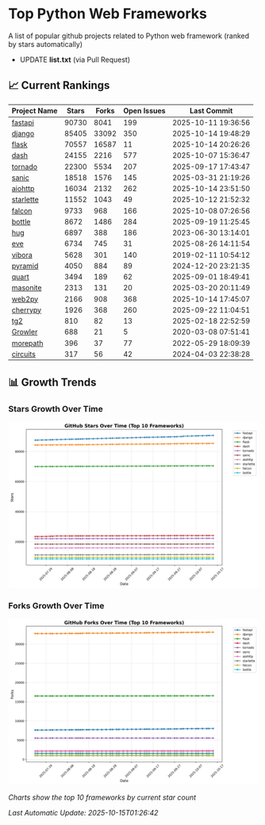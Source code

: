 # Top Python Web Frameworks
A list of popular github projects related to Python web framework (ranked by stars automatically)

* UPDATE **list.txt** (via Pull Request)

## 📈 Current Rankings

| Project Name | Stars | Forks | Open Issues | Last Commit |
| ------------ | ----- | ----- | ----------- | ----------- |
| [fastapi](https://github.com/fastapi/fastapi) | 90730 | 8041 | 199 | 2025-10-11 19:36:56 |
| [django](https://github.com/django/django) | 85405 | 33092 | 350 | 2025-10-14 19:48:29 |
| [flask](https://github.com/pallets/flask) | 70557 | 16587 | 11 | 2025-10-14 20:26:26 |
| [dash](https://github.com/plotly/dash) | 24155 | 2216 | 577 | 2025-10-07 15:36:47 |
| [tornado](https://github.com/tornadoweb/tornado) | 22300 | 5534 | 207 | 2025-09-17 17:43:47 |
| [sanic](https://github.com/sanic-org/sanic) | 18518 | 1576 | 145 | 2025-03-31 21:19:26 |
| [aiohttp](https://github.com/aio-libs/aiohttp) | 16034 | 2132 | 262 | 2025-10-14 23:51:50 |
| [starlette](https://github.com/Kludex/starlette) | 11552 | 1043 | 49 | 2025-10-12 21:52:32 |
| [falcon](https://github.com/falconry/falcon) | 9733 | 968 | 166 | 2025-10-08 07:26:56 |
| [bottle](https://github.com/bottlepy/bottle) | 8672 | 1486 | 284 | 2025-09-19 11:25:45 |
| [hug](https://github.com/hugapi/hug) | 6897 | 388 | 186 | 2023-06-30 13:14:01 |
| [eve](https://github.com/pyeve/eve) | 6734 | 745 | 31 | 2025-08-26 14:11:54 |
| [vibora](https://github.com/vibora-io/vibora) | 5628 | 301 | 140 | 2019-02-11 10:54:12 |
| [pyramid](https://github.com/Pylons/pyramid) | 4050 | 884 | 89 | 2024-12-20 23:21:35 |
| [quart](https://github.com/pallets/quart) | 3494 | 189 | 62 | 2025-09-01 18:49:41 |
| [masonite](https://github.com/MasoniteFramework/masonite) | 2313 | 131 | 20 | 2025-03-20 20:11:49 |
| [web2py](https://github.com/web2py/web2py) | 2166 | 908 | 368 | 2025-10-14 17:45:07 |
| [cherrypy](https://github.com/cherrypy/cherrypy) | 1926 | 368 | 260 | 2025-09-22 11:04:51 |
| [tg2](https://github.com/TurboGears/tg2) | 810 | 82 | 13 | 2025-02-18 22:52:59 |
| [Growler](https://github.com/pyGrowler/Growler) | 688 | 21 | 5 | 2020-03-08 07:51:41 |
| [morepath](https://github.com/morepath/morepath) | 396 | 37 | 77 | 2022-05-29 18:09:39 |
| [circuits](https://github.com/circuits/circuits) | 317 | 56 | 42 | 2024-04-03 22:38:28 |

## 📊 Growth Trends

### Stars Growth Over Time
![Stars Chart](charts/stars_chart.jpg)

### Forks Growth Over Time
![Forks Chart](charts/forks_chart.jpg)

*Charts show the top 10 frameworks by current star count*


*Last Automatic Update: 2025-10-15T01:26:42*